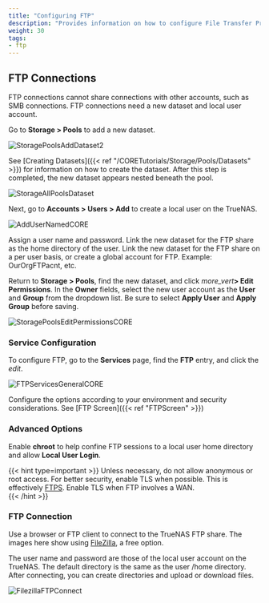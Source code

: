 ```yaml
---
title: "Configuring FTP"
description: "Provides information on how to configure File Transfer Protocol (FTP) on your TrueNAS."
weight: 30
tags:
- ftp
---
```


## FTP Connections

FTP connections cannot share connections with other accounts, such as SMB connections. FTP connections need a new dataset and local user account.

Go to **Storage > Pools** to add a new dataset.

![StoragePoolsAddDataset2](/images/CORE/Storage/StoragePoolsAddDataset2.png "Adding a New Dataset")

See [Creating Datasets]({{< ref "/CORETutorials/Storage/Pools/Datasets" >}}) for information on how to create the dataset. After this step is completed, the new dataset appears nested beneath the pool.

![StorageAllPoolsDataset](/images/CORE/Storage/StorageAllPoolsDataset.png "New Dataset Listed")

Next, go to **Accounts > Users > Add** to create a local user on the TrueNAS.

![AddUserNamedCORE](/images/CORE/Accounts/AddUserNamedCORE.png "Adding a New User Account")

Assign a user name and password. Link the new dataset for the FTP share as the home directory of the user.
Link the new dataset for the FTP share on a per user basis, or create a global account for FTP. Example: OurOrgFTPacnt, etc.

Return to **Storage > Pools**, find the new dataset, and click <i class="material-icons" aria-hidden="true" title="Options">more_vert</i>**> Edit Permissions**.
In the **Owner** fields, select the new user account as the **User** and **Group** from the dropdown list. 
Be sure to select **Apply User** and **Apply Group** before saving.

![StoragePoolsEditPermissionsCORE](/images/CORE/Storage/StoragePoolsEditPermissionsCORE.png "Basic Permissions Editor")

### Service Configuration

To configure FTP, go to the **Services** page, find the **FTP** entry, and click the <i class="material-icons" aria-hidden="true" title="Configure">edit</i>.

![FTPServicesGeneralCORE](/images/CORE/Services/FTPServicesGeneralCORE.png "Services FTP Options")

Configure the options according to your environment and security considerations. See [FTP Screen]({{< ref "FTPScreen" >}})

### Advanced Options

Enable **chroot** to help confine FTP sessions to a local user home directory and allow **Local User Login**.

{{< hint type=important >}}
Unless necessary, do not allow anonymous or root access. For better security, enable TLS when possible.
This is effectively [FTPS](https://tools.ietf.org/html/rfc4217). 
Enable TLS when FTP involves a WAN.  
{{< /hint >}}

### FTP Connection

Use a browser or FTP client to connect to the TrueNAS FTP share.
The images here show using [FileZilla](https://sourceforge.net/projects/filezilla/), a free option.

The user name and password are those of the local user account on the TrueNAS.
The default directory is the same as the user <file>/home</file> directory.
After connecting, you can create directories and upload or download files.

![FilezillaFTPConnect](/images/CORE/FilezillaFTPConnect.png "Filezilla FTP Connection")
